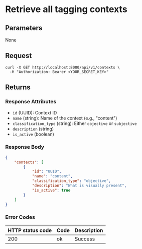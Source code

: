 # Retrieve all tagging contexts

## Parameters

None

## Request

```curl
curl -X GET http://localhost:8000/api/v1/contexts \
  -H "Authorization: Bearer <YOUR_SECRET_KEY>"
```

## Returns

### Response Attributes

- `id` (UUID): Context ID
- `name` (string): Name of the context (e.g., "content")
- `classification_type` (string): Either `objective` or `subjective`
- `description` (string)
- `is_active` (boolean)

### Response Body

```json
{
	"contexts": [
		{
			"id": "UUID",
			"name": "content",
			"classification_type": "objective",
			"description": "What is visually present",
			"is_active": true
		}
	]
}
```

### Error Codes

| HTTP status code | Code | Description |
| ---------------- | ---- | ----------- |
| 200              | ok   | Success     |
